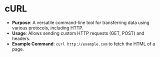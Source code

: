 # cURL

* **Purpose**: A versatile command-line tool for transferring data using various protocols, including HTTP.
* **Usage**: Allows sending custom HTTP requests (GET, POST) and headers.
* **Example Command**: `curl http://example.com` to fetch the HTML of a page.
